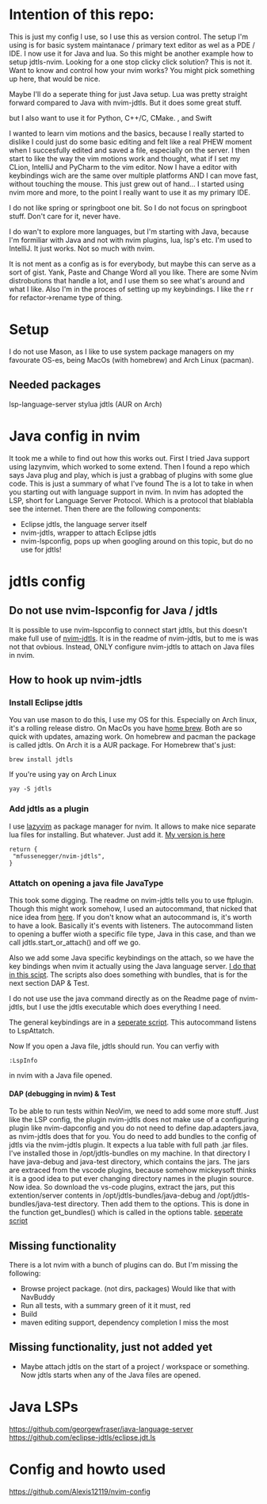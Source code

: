 # Intention of this repo:

This is just my config I use, so I use this as version control. The setup I'm using is for basic system maintanace / primary text editor as wel as a PDE / IDE. I now use it for Java and lua. So this might be another example how to setup jdtls-nvim. Looking for a one stop clicky click solution? This is not it. Want to know and control how your nvim works? You might pick something up here, that would be nice.

Maybe I'll do a seperate thing for just Java setup. Lua was pretty straight forward compared to Java with nvim-jdtls. But it does some great stuff.

but I also want to use it for Python, C++/C, CMake. , and Swift

I wanted to learn vim motions and the basics, because I really started to dislike I could just do some basic editing and
felt like a real PHEW moment when I succesfully edited and saved a file, especially on the server. I then start to like the way
the vim motions work and thought, what if I set my CLion, IntelliJ and PyCharm to the vim editor. Now I have a editor with keybindings wich are the same over multiple platforms AND I can move fast, without touching the mouse. This just grew out of hand... I started using nvim more and more, to the point I really want to use it as my primary IDE.

I do not like spring or springboot one bit. So I do not focus on springboot stuff. Don't care for it, never have.

I do wan't to explore more languages, but I'm starting with Java, because I'm formiliar with Java and not with nvim plugins, lua, lsp's etc. I'm used to IntelliJ. It just works. Not so much with nvim.

It is not ment as a config as is for everybody, but maybe this can serve as a sort of gist. Yank, Paste and Change Word all you like.
There are some Nvim distrobutions that handle a lot, and I use them so see what's around and what I like. Also I'm in the proces of setting up my keybindings. I like the <leader> r r for refactor->rename type of thing.

# Setup
I do not use Mason, as I like to use system package managers on my favourate OS-es, being MacOs (with homebrew) and Arch Linux (pacman).

## Needed packages
lsp-language-server
stylua
jdtls (AUR on Arch)

# Java config in nvim
It took me a while to find out how this works out. First I tried Java support using lazynvim, which worked to some extend. Then I found a repo which says Java plug and play, which is just a grabbag of plugins with some glue code.
This is just a summary of what I've found
The is a lot to take in when you starting out with language support in nvim. In nvim has adopted the LSP, short for Language Server Protocol. Which is a protocol that blablabla see the internet. Then there are the following components:
- Eclipse jdtls, the language server itself
- nvim-jdtls, wrapper to attach Eclipse jdtls 
- nvim-lspconfig, pops up when googling around on this topic, but do no use for jdtls!

# jdtls config
## Do not use nvim-lspconfig for Java / jdtls
It is possible to use nvim-lspconfig to connect start jdtls, but this doesn't make full use of [nvim-jdtls](https://github.com/mfussenegger/nvim-jdtls). It is in the readme of nvim-jdtls, but to me is was not that ovbious. Instead, ONLY configure nvim-jdtls to attach on Java files in nvim.

## How to hook up nvim-jdtls
### Install Eclipse jdtls
You van use mason to do this, I use my OS for this. Especially on Arch linux, it's a rolling release distro. On MacOs you have [home brew](https://brew.sh). Both are so quick with updates, amazing work. On homebrew and pacman the package is called jdtls. On Arch it is a AUR package. For Homebrew that's just:
```
brew install jdtls
```

If you're using yay on Arch Linux
```
yay -S jdtls
```

### Add jdtls as a plugin
I use [lazyvim](https://github.com/folke/lazy.nvim) as package manager for nvim. It allows to make nice separate lua files for installing. But whatever. Just add it. [My version is here](https://github.com/gjvanderheiden/nvim/blob/main/lua/plugins/jdtls.lua)
```
return {
 "mfussenegger/nvim-jdtls",
}
```

### Attatch on opening a java file JavaType
This took some digging. The readme on nvim-jdtls tells you to use ftplugin. Though this might work somehow, I used an autocommand, that nicked that nice idea from [here](https://github.com/Alexis12119/nvim-config). If you don't know what an autocommand is, it's worth to have a look. Basically it's events with listeners. The autocommand listen to opening a buffer wioth a specific file type, Java in this case, and than we call jdtls.start_or_attach() and off we go. 

Also we add some Java specific keybindings on the attach, so we have the key bindings when nvim it actually using the Java language server.
[I do that in this scipt](https://github.com/gjvanderheiden/nvim/blob/main/lua/config/autocommands/jdtls.lua). The scripts also does something with bundles, that is for the next section DAP & Test.

I do not use use the java command directly as on the Readme page of nvim-jdtls, but I use the jdtls executable which does everything I need.

The general keybindings are in a [seperate script](https://github.com/gjvanderheiden/nvim/blob/main/lua/config/autocommands/lsp.lua). This autocommand listens to LspAttatch.

Now If you open a Java file, jdtls should run. You can verfiy with
```
:LspInfo
```
in nvim with a Java file opened.

#### DAP (debugging in nvim)  & Test
To be able to run tests within NeoVim, we need to add some more stuff. Just like the LSP config, the plugin nvim-jdtls does not make use of a configuring plugin like nvim-dapconfig and you do not need to define dap.adapters.java, as nvim-jdtls does that for you. You do need to add bundles to the config of jdtls via the nvim-jdtls plugin. It expects a lua table with full path .jar files. I've installed those in /opt/jdtls-bundles on my machine. In that directory I have java-debug and java-test directory, which contains the jars. The jars are extraced from the vscode plugins, because somehow mickeysoft thinks it is a good idea to put ever changing directory names in the plugin source. Now idea. So download the vs-code plugins, extract the jars, put this extention/server contents in /opt/jdtls-bundles/java-debug and /opt/jdtls-bundles/java-test directory. Then add them to the options.
This is done in the function get_bundles() which is called in the options table. [seperate script](https://github.com/gjvanderheiden/nvim/blob/main/lua/config/autocommands/lsp.lua)

## Missing functionality
There is a lot nvim with a bunch of plugins can do. But I'm missing the following:
- Browse project package. (not dirs, packages) Would like that with NavBuddy
- Run all tests, with a summary green of it it must, red
- Build
- maven editing support, dependency completion I miss the most
## Missing functionality, just not added yet
- Maybe attach jdtls on the start of a project / workspace or something. Now jdtls starts when any of the Java files are opened. 

# Java LSPs
https://github.com/georgewfraser/java-language-server
https://github.com/eclipse-jdtls/eclipse.jdt.ls

# Config and howto used
https://github.com/Alexis12119/nvim-config

